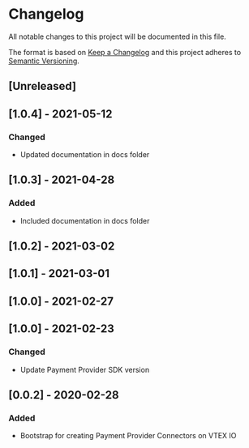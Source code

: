 # Changelog

All notable changes to this project will be documented in this file.

The format is based on [Keep a Changelog](http://keepachangelog.com/en/1.0.0/)
and this project adheres to [Semantic Versioning](http://semver.org/spec/v2.0.0.html).

## [Unreleased]

## [1.0.4] - 2021-05-12
### Changed
- Updated documentation in docs folder

## [1.0.3] - 2021-04-28
### Added
- Included documentation in docs folder

## [1.0.2] - 2021-03-02

## [1.0.1] - 2021-03-01

## [1.0.0] - 2021-02-27

## [1.0.0] - 2021-02-23

### Changed

- Update Payment Provider SDK version

## [0.0.2] - 2020-02-28

### Added

- Bootstrap for creating Payment Provider Connectors on VTEX IO
